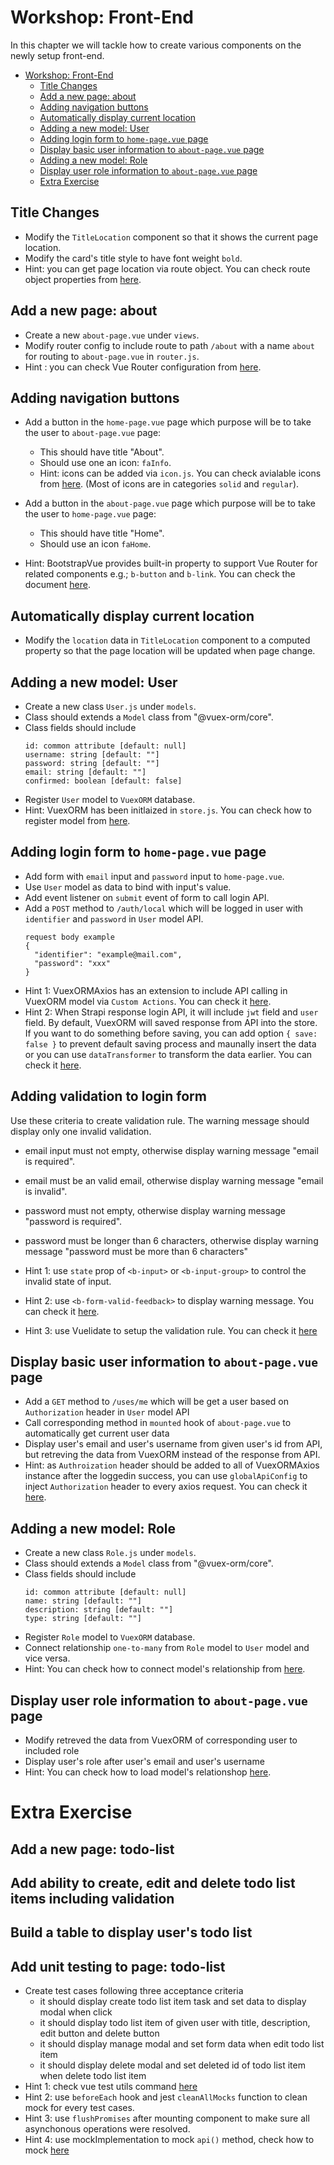 # Workshop: Front-End

In this chapter we will tackle how to create various components on the newly setup front-end.

- [Workshop: Front-End](#markdown-header-workshop-front-end)
  - [Title Changes](#markdown-header-title-changes)
  - [Add a new page: about](#markdown-header-add-a-new-page-about)
  - [Adding navigation buttons](#markdown-header-add-a-navigation-buttons)
  - [Automatically display current location](#markdown-header-automatically-display-current-location)
  - [Adding a new model: User](#markdown-header-adding-a-new-model-user)
  - [Adding login form to `home-page.vue` page](#markdown-header-adding-login-form-to-home-pagevue-page)
  - [Display basic user information to `about-page.vue` page](#markdown-header-display-basic-user-information-to-about-pagevue-page)
  - [Adding a new model: Role](#markdown-header-adding-a-new-model-role)
  - [Display user role information to `about-page.vue` page](#markdown-header-display-user-role-information-to-about-pagevue-page)
  - [Extra Exercise](#markdown-header-extra-exercise)

## Title Changes

- Modify the `TitleLocation` component so that it shows the current page location.
- Modify the card's title style to have font weight `bold`.
- Hint: you can get page location via route object. You can check route object properties from [here](https://v3.router.vuejs.org/api/#router-forward).

## Add a new page: about

- Create a new `about-page.vue` under `views`.
- Modify router config to include route to path `/about` with a name `about` for routing to `about-page.vue` in `router.js`.
- Hint : you can check Vue Router configuration from [here](https://v3.router.vuejs.org/guide/#javascript).

## Adding navigation buttons

- Add a button in the `home-page.vue` page which purpose will be to take the user to `about-page.vue` page:

  - This should have title "About".
  - Should use one an icon: `faInfo`.
  - Hint: icons can be added via `icon.js`. You can check avialable icons from [here](https://fontawesome.com/search). (Most of icons are in categories `solid` and `regular`).

- Add a button in the `about-page.vue` page which purpose will be to take the user to `home-page.vue` page:

  - This should have title "Home".
  - Should use an icon `faHome`.

- Hint: BootstrapVue provides built-in property to support Vue Router for related components e.g.; `b-button` and `b-link`. You can check the document [here](https://bootstrap-vue.org/docs/reference/router-links).
<!-- - Add a button in the `about` page which purpose will be to request data about the application:
  - Add a title to it
  - Should use an icon
  - Should print to the console its purpose -->

## Automatically display current location

- Modify the `location` data in `TitleLocation` component to a computed property so that the page location will be updated when page change.

## Adding a new model: User

- Create a new class `User.js` under `models`.
- Class should extends a `Model` class from "@vuex-orm/core".
- Class fields should include
  ```
  id: common attribute [default: null]
  username: string [default: ""]
  password: string [default: ""]
  email: string [default: ""]
  confirmed: boolean [default: false]
  ```
- Register `User` model to `VuexORM` database.
- Hint: VuexORM has been initlaized in `store.js`. You can check how to register model from [here](https://vuex-orm.org/guide/model/database-registration.html#changing-the-namespace).

## Adding login form to `home-page.vue` page

- Add form with `email` input and `password` input to `home-page.vue`.
- Use `User` model as data to bind with input's value.
- Add event listener on `submit` event of form to call login API.
- Add a `POST` method to `/auth/local` which will be logged in user with `identifier` and `password` in `User` model API.
  ```
  request body example
  {
    "identifier": "example@mail.com",
    "password": "xxx"
  }
  ```
- Hint 1: VuexORMAxios has an extension to include API calling in VuexORM model via `Custom Actions`. You can check it [here](https://vuex-orm.github.io/plugin-axios/guide/custom-actions.html#when-to-use-custom-actions).
- Hint 2: When Strapi response login API, it will include `jwt` field and `user` field. By default, VuexORM will saved response from API into the store. If you want to do something before saving, you can add option `{ save: false }` to prevent default saving process and maunally insert the data or you can use `dataTransformer` to transform the data earlier. You can check it [here](https://vuex-orm.github.io/plugin-axios/guide/usage.html#handling-responses).

## Adding validation to login form

Use these criteria to create validation rule. The warning message should display only one invalid validation.
- email input must not empty, otherwise display warning message "email is required".
- email must be an valid email, otherwise display warning message "email is invalid".
- password must not empty, otherwise display warning message "password is required".
- password must be longer than 6 characters, otherwise display warning message "password must be more than 6 characters"

- Hint 1: use `state` prop of `<b-input>` or `<b-input-group>` to control the invalid state of input.
- Hint 2: use `<b-form-valid-feedback>` to display warning message. You can check it [here](https://bootstrap-vue.org/docs/components/form-group#invalid-feedback).
- Hint 3: use Vuelidate to setup the validation rule. You can check it [here](https://vuelidate.js.org/#sub-basic-form)

## Display basic user information to `about-page.vue` page

- Add a `GET` method to `/uses/me` which will be get a user based on `Authorization` header in `User` model API
- Call corresponding method in `mounted` hook of `about-page.vue` to automatically get current user data
- Display user's email and user's username from given user's id from API, but retreving the data from VuexORM instead of the response from API.
- Hint: as `Authroization` header should be added to all of VuexORMAxios instance after the loggedin success, you can use `globalApiConfig` to inject `Authorization` header to every axios request. You can check it [here](https://vuex-orm.github.io/plugin-axios/api/model.html#globalapiconfig).

## Adding a new model: Role

- Create a new class `Role.js` under `models`.
- Class should extends a `Model` class from "@vuex-orm/core".
- Class fields should include
  ```
  id: common attribute [default: null]
  name: string [default: ""]
  description: string [default: ""]
  type: string [default: ""]
  ```
- Register `Role` model to `VuexORM` database.
- Connect relationship `one-to-many` from `Role` model to `User` model and vice versa.
- Hint: You can check how to connect model's relationship from [here](https://vuex-orm.org/guide/model/relationships.html).

## Display user role information to `about-page.vue` page

- Modify retreved the data from VuexORM of corresponding user to included role
- Display user's role after user's email and user's username
- Hint: You can check how to load model's relationshop [here](https://vuex-orm.org/guide/data/retrieving.html#relationships).

# Extra Exercise

## Add a new page: todo-list

## Add ability to create, edit and delete todo list items including validation

## Build a table to display user's todo list

## Add unit testing to page: todo-list

- Create test cases following three acceptance criteria
  - it should display create todo list item task and set data to display modal when click
  - it should display todo list item of given user with title, description, edit button and delete button
  - it should display manage modal and set form data when edit todo list item
  - it should display delete modal and set deleted id of todo list item when delete todo list item
- Hint 1: check vue test utils command [here](https://v1.test-utils.vuejs.org/api/wrapper)
- Hint 2: use `beforeEach` hook and jest `cleanAllMocks` function to clean mock for every test cases.
- Hint 3: use `flushPromises` after mounting component to make sure all asynchonous operations were resolved.
- Hint 4: use mockImplementation to mock `api()` method, check how to mock [here](https://jestjs.io/docs/27.x/es6-class-mocks#replacing-the-mock-using-mockimplementation-or-mockimplementationonce)
